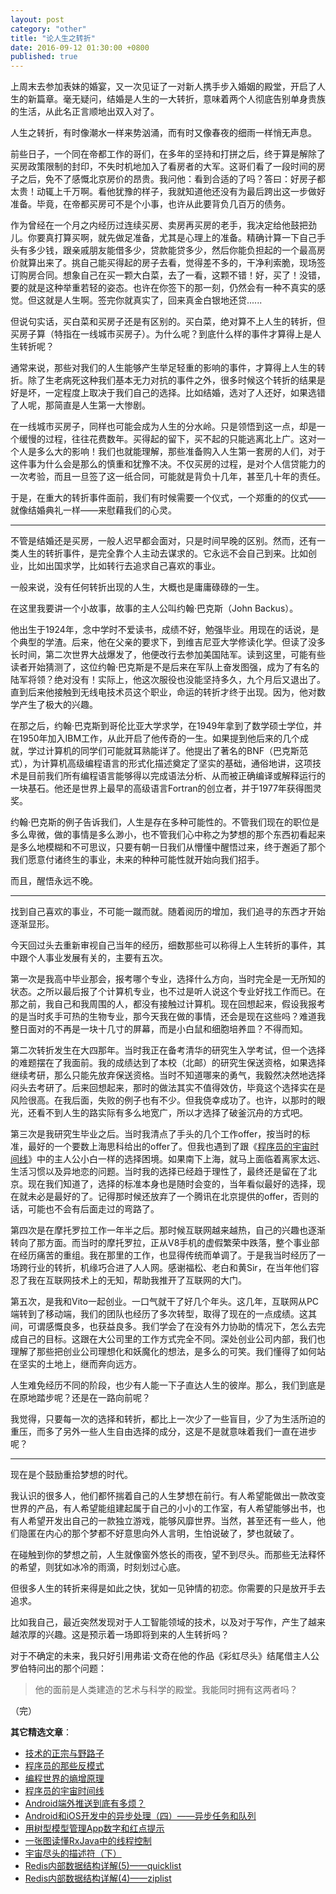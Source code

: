 ```yaml
---
layout: post
category: "other"
title: "论人生之转折"
date: 2016-09-12 01:30:00 +0800
published: true
---
```


上周末去参加表妹的婚宴，又一次见证了一对新人携手步入婚姻的殿堂，开启了人生的新篇章。毫无疑问，结婚是人生的一大转折，意味着两个人彻底告别单身贵族的生活，从此名正言顺地出双入对了。

人生之转折，有时像潮水一样来势汹涌，而有时又像春夜的细雨一样悄无声息。

<!--more-->

前些日子，一个同在帝都工作的哥们，在多年的坚持和打拼之后，终于算是解除了买房政策限制的封印，不失时机地加入了看房者的大军。这哥们看了一段时间的房子之后，免不了感慨北京房价的昂贵。我问他：看到合适的了吗？答曰：好房子都太贵！动辄上千万啊。看他犹豫的样子，我就知道他还没有为最后跨出这一步做好准备。毕竟，在帝都买房可不是个小事，也许从此要背负几百万的债务。

作为曾经在一个月之内经历过连续买房、卖房再买房的老手，我决定给他鼓把劲儿。你要真打算买啊，就先做足准备，尤其是心理上的准备。精确计算一下自己手头有多少钱，跟亲戚朋友能借多少，贷款能贷多少，然后你能负担起的一个最高房价就算出来了。挑自己能买得起的房子去看，觉得差不多的，干净利索脆，现场签订购房合同。想象自己在买一颗大白菜，去了一看，这颗不错！好，买了！没错，要的就是这种举重若轻的姿态。也许在你签下的那一刻，仍然会有一种不真实的感觉。但这就是人生啊。签完你就真实了，回来真金白银地还贷......

但说句实话，买白菜和买房子还是有区别的。买白菜，绝对算不上人生的转折，但买房子算（特指在一线城市买房子）。为什么呢？到底什么样的事件才算得上是人生转折呢？

通常来说，那些对我们的人生能够产生举足轻重的影响的事件，才算得上人生的转折。除了生老病死这种我们基本无力对抗的事件之外，很多时候这个转折的结果是好是坏，一定程度上取决于我们自己的选择。比如结婚，选对了人还好，如果选错了人呢，那简直是人生第一大惨剧。

在一线城市买房子，同样也可能会成为人生的分水岭。只是领悟到这一点，却是一个缓慢的过程，往往花费数年。买得起的留下，买不起的只能逃离北上广。这对一个人是多么大的影响！我们也就能理解，那些准备购入人生第一套房的人们，对于这件事为什么会是那么的慎重和犹豫不决。不仅买房的过程，是对个人信贷能力的一次考验，而且一旦签了这一纸合同，可能就是背负十几年，甚至几十年的责任。

于是，在重大的转折事件面前，我们有时候需要一个仪式，一个郑重的的仪式——就像结婚典礼一样——来慰藉我们的心灵。

---

不管是结婚还是买房，一般人迟早都会面对，只是时间早晚的区别。然而，还有一类人生的转折事件，是完全靠个人主动去谋求的。它永远不会自己到来。比如创业，比如出国求学，比如转行去追求自己喜欢的事业。

一般来说，没有任何转折出现的人生，大概也是庸庸碌碌的一生。

在这里我要讲一个小故事，故事的主人公叫约翰·巴克斯（John Backus）。

他出生于1924年，念中学时不爱读书，成绩不好，勉强毕业。用现在的话说，是个典型的学渣。后来，他在父亲的要求下，到维吉尼亚大学修读化学。但读了没多长时间，第二次世界大战爆发了，他便改行去参加美国陆军。读到这里，可能有些读者开始猜测了，这位约翰·巴克斯是不是后来在军队上奋发图强，成为了有名的陆军将领？绝对没有！实际上，他这次服役也没能坚持多久，九个月后又退出了。直到后来他接触到无线电技术员这个职业，命运的转折才终于出现。因为，他对数学产生了极大的兴趣。

在那之后，约翰·巴克斯到哥伦比亚大学求学，在1949年拿到了数学硕士学位，并在1950年加入IBM工作，从此开启了他传奇的一生。如果提到他后来的几个成就，学过计算机的同学们可能就耳熟能详了。他提出了著名的BNF（巴克斯范式），为计算机高级编程语言的形式化描述奠定了坚实的基础，通俗地讲，这项技术是目前我们所有编程语言能够得以完成语法分析、从而被正确编译或解释运行的一块基石。他还是世界上最早的高级语言Fortran的创立者，并于1977年获得图灵奖。

约翰·巴克斯的例子告诉我们，人生是存在多种可能性的。不管我们现在的职位是多么卑微，做的事情是多么渺小，也不管我们心中称之为梦想的那个东西初看起来是多么地模糊和不可思议，只要有朝一日我们从懵懂中醒悟过来，终于邂逅了那个我们愿意付诸终生的事业，未来的种种可能性就开始向我们招手。

而且，醒悟永远不晚。

---

找到自己喜欢的事业，不可能一蹴而就。随着阅历的增加，我们追寻的东西才开始逐渐显形。

今天回过头去重新审视自己当年的经历，细数那些可以称得上人生转折的事件，其中跟个人事业发展有关的，主要有五次。

第一次是我高中毕业那会，报考哪个专业，选择什么方向，当时完全是一无所知的状态。之所以最后报了个计算机专业，也不过是听人说这个专业好找工作而已。在那之前，我自己和我周围的人，都没有接触过计算机。现在回想起来，假设我报考的是当时炙手可热的生物专业，那今天我在做的事情，还会是现在这些吗？难道我整日面对的不再是一块十几寸的屏幕，而是小白鼠和细胞培养皿？不得而知。

第二次转折发生在大四那年。当时我正在备考清华的研究生入学考试，但一个选择的难题摆在了我面前。我的成绩达到了本校（北邮）的研究生保送资格，如果选择继续考研，那么只能先放弃保送资格。当时不知道哪来的勇气，我毅然决然地选择闷头去考研了。后来回想起来，那时的做法其实不值得效仿，毕竟这个选择实在是风险很高。在我后面，失败的例子也有不少。但我侥幸成功了。也许，以那时的眼光，还看不到人生的路实际有多么地宽广，所以才选择了破釜沉舟的方式吧。

第三次是我研究生毕业之后。当时我清点了手头的几个工作offer，按当时的标准，最好的一个要数上海思科给出的offer了。但我也遇到了跟《[程序员的宇宙时间线](/posts/blog-programmer-choice.html)》中的主人公小白一样的选择困境。如果南下上海，就马上面临着离家太远、生活习惯以及异地恋的问题。当时我的选择已经趋于理性了，最终还是留在了北京。现在我们知道了，选择的标准本身也是随时会变的，当年看似最好的选择，现在就未必是最好的了。记得那时候还放弃了一个腾讯在北京提供的offer，否则的话，可能也不会有后面走过的弯路了。

第四次是在摩托罗拉工作一年半之后。那时候互联网越来越热，自己的兴趣也逐渐转向了那方面。而当时的摩托罗拉，正从V8手机的虚假繁荣中跌落，整个事业部在经历痛苦的重组。我在那里的工作，也显得传统而单调了。于是我当时经历了一场跨行业的转折，机缘巧合进了人人网。感谢福松、老白和黄Sir，在当年他们容忍了我在互联网技术上的无知，帮助我推开了互联网的大门。

第五次，是我和Vito一起创业。一口气就干了好几个年头。这几年，互联网从PC端转到了移动端，我们的团队也经历了多次转型，取得了现在的一点成绩。这其间，可谓感慨良多，也获益良多。我们学会了在没有外力协助的情况下，怎么去完成自己的目标。这跟在大公司里的工作方式完全不同。深处创业公司内部，我们也理解了那些把创业公司理想化和妖魔化的想法，是多么的可笑。我们懂得了如何站在坚实的土地上，继而奔向远方。

人生难免经历不同的阶段，也少有人能一下子直达人生的彼岸。那么，我们到底是在原地踏步呢？还是在一路向前呢？

我觉得，只要每一次的选择和转折，都比上一次少了一些盲目，少了为生活所迫的重压，而多了另外一些人生自由选择的成分，这是不是就意味着我们一直在进步呢？

---

现在是个鼓励重拾梦想的时代。

我认识的很多人，他们都怀揣着自己的人生梦想在前行。有人希望能做出一款改变世界的产品，有人希望能组建起属于自己的小小的工作室，有人希望能够出书，也有人希望开发出自己的一款独立游戏，能够风靡世界。当然，甚至还有一些人，他们隐匿在内心的那个梦都不好意思向外人言明，生怕说破了，梦也就破了。

在碰触到你的梦想之前，人生就像窗外悠长的雨夜，望不到尽头。而那些无法释怀的希望，则犹如冰冷的雨滴，时刻划过心底。

但很多人生的转折来得是如此之快，犹如一见钟情的初恋。你需要的只是放开手去追求。

比如我自己，最近突然发现对于人工智能领域的技术，以及对于写作，产生了越来越浓厚的兴趣。这是预示着一场即将到来的人生转折吗？

对于不确定的未来，我只好引用弗诺·文奇在他的作品《彩虹尽头》结尾借主人公罗伯特问出的那个问题：

> 他的面前是人类建造的艺术与科学的殿堂。我能同时拥有这两者吗？

（完）

**其它精选文章**：

* [技术的正宗与野路子](http://mp.weixin.qq.com/s?__biz=MzA4NTg1MjM0Mg==&mid=2657261357&idx=1&sn=ebb11a1623e00ca8e6ad55c9ad6b2547#rd)
* [程序员的那些反模式](/posts/blog-programmer-anti-pattern.html)
* [编程世界的熵增原理](http://mp.weixin.qq.com/s?__biz=MzA4NTg1MjM0Mg==&mid=2657261372&idx=1&sn=89c5b0fa1e9e339ee220d0c30001d01a#rd)
* [程序员的宇宙时间线](http://mp.weixin.qq.com/s?__biz=MzA4NTg1MjM0Mg==&mid=2657261318&idx=1&sn=f7588db0d44a1c1842674d6465ca709e#rd)
* [Android端外推送到底有多烦？](http://mp.weixin.qq.com/s?__biz=MzA4NTg1MjM0Mg==&mid=2657261350&idx=1&sn=6cea730ef5a144ac243f07019fb43076#rd)
* [Android和iOS开发中的异步处理（四）——异步任务和队列](/posts/blog-series-async-task-4.html)
* [用树型模型管理App数字和红点提示](http://mp.weixin.qq.com/s?__biz=MzA4NTg1MjM0Mg==&mid=2657261255&idx=1&sn=01ab92edada77803fc4ab7a575453d97&scene=19#wechat_redirect)
* [一张图读懂RxJava中的线程控制](http://mp.weixin.qq.com/s?__biz=MzA4NTg1MjM0Mg==&mid=509777575&idx=1&sn=9ace4885f32a1f274e4be8d839700486&scene=19#wechat_redirect)
* [宇宙尽头的描述符（下）](http://mp.weixin.qq.com/s?__biz=MzA4NTg1MjM0Mg==&mid=2657261342&idx=1&sn=0adc539ce9b4632aac96a447b7431532#rd)
* [Redis内部数据结构详解(5)——quicklist](http://mp.weixin.qq.com/s?__biz=MzA4NTg1MjM0Mg==&mid=2657261335&idx=1&sn=053d72a348be2e78040f3847f4092d92&scene=19#wechat_redirect)
* [Redis内部数据结构详解(4)——ziplist](http://mp.weixin.qq.com/s?__biz=MzA4NTg1MjM0Mg==&mid=2657261265&idx=1&sn=e105c4b86a5640c5fc8212cd824f750b#rd)
